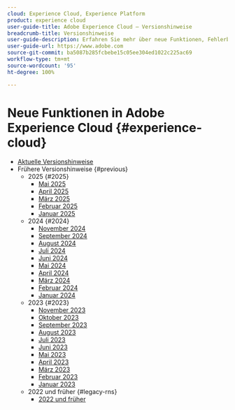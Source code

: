 ```yaml
---
cloud: Experience Cloud, Experience Platform
product: experience cloud
user-guide-title: Adobe Experience Cloud – Versionshinweise
breadcrumb-title: Versionshinweise
user-guide-description: Erfahren Sie mehr über neue Funktionen, Fehlerbehebungen und wichtige Hinweise in Adobe Experience Cloud und Experience Platform.
user-guide-url: https://www.adobe.com
source-git-commit: ba5087b285fcbebe15c05ee304ed1022c225ac69
workflow-type: tm+mt
source-wordcount: '95'
ht-degree: 100%

---
```



# Neue Funktionen in Adobe Experience Cloud {#experience-cloud}

+ [Aktuelle Versionshinweise](current.md)
+ Frühere Versionshinweise {#previous}
   + 2025 {#2025}
      + [Mai 2025](c-legacy-releases/2025/05142025.md)
      + [April 2025](c-legacy-releases/2025/04162025.md)
      + [März 2025](c-legacy-releases/2025/03122025.md)
      + [Februar 2025](c-legacy-releases/2025/02122025.md)
      + [Januar 2025](c-legacy-releases/2025/01222025.md)
   + 2024 {#2024}
      + [November 2024](c-legacy-releases/2024/10232024.md)
      + [September 2024](c-legacy-releases/2024/09122024.md)
      + [August 2024](c-legacy-releases/2024/09142023.md)
      + [Juli 2024](c-legacy-releases/2024/07172024.md)
      + [Juni 2024](c-legacy-releases/2024/06122024.md)
      + [Mai 2024](c-legacy-releases/2024/05152024.md)
      + [April 2024](c-legacy-releases/2024/04172024.md)
      + [März 2024](c-legacy-releases/2024/03132024.md)
      + [Februar 2024](c-legacy-releases/2024/02142024.md)
      + [Januar 2024](c-legacy-releases/2024/01112024.md)
   + 2023 {#2023}
      + [November 2023](c-legacy-releases/2023/10252023.md)
      + [Oktober 2023](c-legacy-releases/2023/10042023.md)
      + [September 2023](c-legacy-releases/2023/09132023.md)
      + [August 2023](c-legacy-releases/2023/08092023.md)
      + [Juli 2023](c-legacy-releases/2023/07122023.md)
      + [Juni 2023](c-legacy-releases/2023/06072023.md)
      + [Mai 2023](c-legacy-releases/2023/05102023.md)
      + [April 2023](c-legacy-releases/2023/04122023.md)
      + [März 2023](c-legacy-releases/2023/03082023.md)
      + [Februar 2023](c-legacy-releases/2023/02082023.md)
      + [Januar 2023](c-legacy-releases/2023/01112023.md)
   + 2022 und früher {#legacy-rns}
      + [2022 und früher](c-legacy-releases/2022-earlier.md)